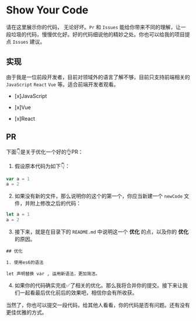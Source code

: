 # Show Your Code

请在这里展示你的代码， 无论好坏。`Pr` 和 `Issues` 能给你带来不同的理解，让一段垃圾的代码，慢慢优化好。好的代码细说他的精妙之处。你也可以给我的项目提点 `Issues` 建议。

## 实现

由于我是一位前段开发者，目前对领域外的语言了解不够，目前只支持前端相关的 `JavaScript` `React` `Vue` 等。适合前端开发者观看。

- [x]JavaScript

- [x]Vue

- [x]React

## PR

下面👇是关于优化一个好的👌PR：

1. 假设原本代码为如下👇：

```js
var a = 1
a = 2
```

2. 如果没有新的文件，那么说明你的这个的第一个，你应当新建一个  `newCode` 文件，并附上修改之后的代码：

```js
let a = 1
a = 2
```

3. 接下来，就是在目录下的 `README.md` 中说明这一个 **优化** 的点，以及你的 **优化** 的原因。

```
## 优化

1. 使用es6的语法

let 声明替换 var , 运用新语法，更加简洁。
```

4. 如果你的代码确实完成✅了相关的优化。那么我将合并你的提交。接下来让我们一起看最后优化前后的效果吧，相信你会有所收获。

当然了，你也可以提交一段代码，给其他人看看，你的代码是否有问题。还有没有更佳优雅的方式。

